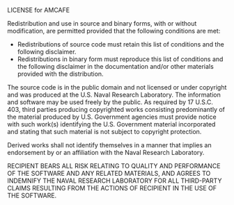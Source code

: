 LICENSE for AMCAFE

Redistribution and use in source and binary forms, with or without modification,
are permitted provided that the following conditions are met:

* Redistributions of source code must retain this list of conditions and the following 
  disclaimer.
* Redistributions in binary form must reproduce this list of conditions and the following 
  disclaimer in the documentation and/or other materials provided with the distribution.

The source code is in the public domain and not licensed or under copyright and was
produced at the U.S. Naval Research Laboratory. The information and software may be used 
freely by the public. As required by 17 U.S.C. 403, third parties producing copyrighted 
works consisting predominantly of the material produced by U.S. Government agencies must 
provide notice with such work(s) identifying the U.S. Government material incorporated and 
stating that such material is not subject to copyright protection.

Derived works shall not identify themselves in a manner that implies an
endorsement by or an affiliation with the Naval Research Laboratory.

RECIPIENT BEARS ALL RISK RELATING TO QUALITY AND PERFORMANCE OF THE
SOFTWARE AND ANY RELATED MATERIALS, AND AGREES TO INDEMNIFY THE NAVAL
RESEARCH LABORATORY FOR ALL THIRD-PARTY CLAIMS RESULTING FROM THE ACTIONS
OF RECIPIENT IN THE USE OF THE SOFTWARE.



